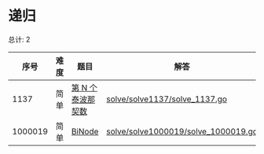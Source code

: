 # 递归

<!--- table -->

总计: 2

| 序号    | 难度 | 题目                                                                         | 解答                                                                          |
| ------- | ---- | ---------------------------------------------------------------------------- | ----------------------------------------------------------------------------- |
| 1137    | 简单 | [第 N 个泰波那契数](https://leetcode-cn.com/problems/n-th-tribonacci-number) | [solve/solve1137/solve_1137.go](../solve/solve1137/solve_1137.go)             |
| 1000019 | 简单 | [BiNode](https://leetcode-cn.com/problems/binode-lcci/)                      | [solve/solve1000019/solve_1000019.go](../solve/solve1000019/solve_1000019.go) |

